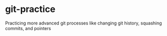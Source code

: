 # git-practice
Practicing more advanced git processes like changing git history, squashing commits, and pointers
